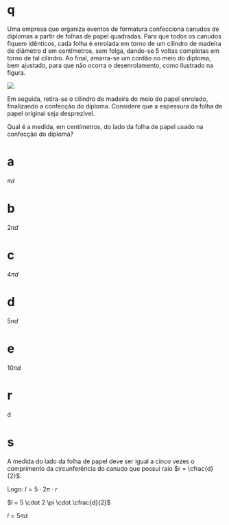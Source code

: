 # q
Uma empresa que organiza eventos de formatura confecciona canudos de diplomas a partir de folhas de papel quadradas. Para que todos os canudos fiquem idênticos, cada folha é enrolada em torno de um cilindro de madeira de diâmetro d em centímetros, sem folga, dando-se 5 voltas completas em torno de tal cilindro. Ao final, amarra-se um cordão no meio do diploma, bem ajustado, para que não ocorra o desenrolamento, como ilustrado na figura.

![](https://firebasestorage.googleapis.com/v0/b/firebase-enemio.appspot.com/o/questoes%2F339%2Ff0895255-6ffc-8b53-eb82-24c7e6046367.png?alt=media\&token=e75c320f-c3d1-42e7-8e8a-a2b84bd757e1)

Em seguida, retira-se o cilindro de madeira do meio do papel enrolado, finalizando a confecção do diploma. Considere que a espessura da folha de papel original seja desprezível.

Qual é a medida, em centímetros, do lado da folha de papel usado na confecção do diploma?

# a
$\pi d$

# b
$2\pi d$

# c
$4\pi d$

# d
$5\pi d$

# e
$10\pi d$

# r
d

# s
A medida do lado da folha de papel deve ser igual a cinco vezes o comprimento da circunferência do canudo que possui raio $r = \cfrac{d}{2}$.

Logo: $l = 5 \cdot 2\pi \cdot r$

$l = 5 \cdot 2 \pi \cdot \cfrac{d}{2}$

$l = 5\pi d$
